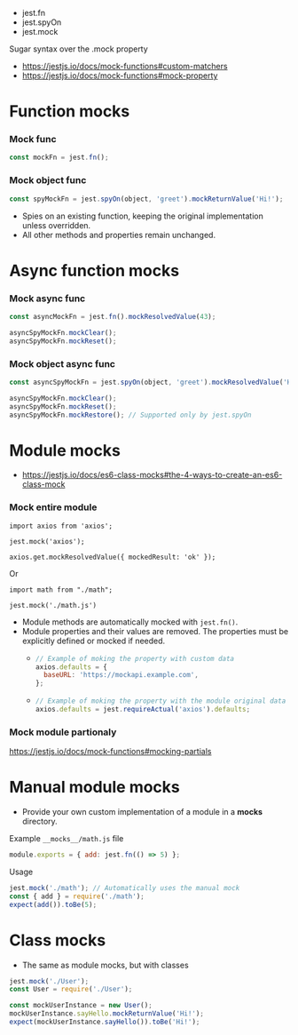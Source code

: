 - jest.fn
- jest.spyOn
- jest.mock

Sugar syntax over the .mock property
- https://jestjs.io/docs/mock-functions#custom-matchers
- https://jestjs.io/docs/mock-functions#mock-property

# Function mocks

### Mock func

```javascript
const mockFn = jest.fn();
```

### Mock object func

```javascript
const spyMockFn = jest.spyOn(object, 'greet').mockReturnValue('Hi!');
```
- Spies on an existing function, keeping the original implementation unless overridden.
- All other methods and properties remain unchanged.

# Async function mocks

### Mock async func

```javascript
const asyncMockFn = jest.fn().mockResolvedValue(43);

asyncSpyMockFn.mockClear();
asyncSpyMockFn.mockReset();
```

### Mock object async func

```javascript
const asyncSpyMockFn = jest.spyOn(object, 'greet').mockResolvedValue('Hi!');

asyncSpyMockFn.mockClear();
asyncSpyMockFn.mockReset();
asyncSpyMockFn.mockRestore(); // Supported only by jest.spyOn
```

# Module mocks

- https://jestjs.io/docs/es6-class-mocks#the-4-ways-to-create-an-es6-class-mock

### Mock entire module
```
import axios from 'axios';

jest.mock('axios');

axios.get.mockResolvedValue({ mockedResult: 'ok' });
```
Or
```
import math from "./math";

jest.mock('./math.js')
```
- Module methods are automatically mocked with `jest.fn()`.
- Module properties and their values are removed. The properties must be explicitly defined or mocked if needed.
  - ```javascript
    // Example of moking the property with custom data
    axios.defaults = {
      baseURL: 'https://mockapi.example.com',
    };
    ```
  - ```javascript
    // Example of moking the property with the module original data
    axios.defaults = jest.requireActual('axios').defaults;
    ```
### Mock module partionaly

https://jestjs.io/docs/mock-functions#mocking-partials

# Manual module mocks

- Provide your own custom implementation of a module in a __mocks__ directory.

Example `__mocks__/math.js` file
```javascript
module.exports = { add: jest.fn(() => 5) };
```

Usage
```javascript
jest.mock('./math'); // Automatically uses the manual mock
const { add } = require('./math');
expect(add()).toBe(5);
```

# Class mocks

- The same as module mocks, but with classes
```javascript
jest.mock('./User');
const User = require('./User');

const mockUserInstance = new User();
mockUserInstance.sayHello.mockReturnValue('Hi!');
expect(mockUserInstance.sayHello()).toBe('Hi!');
```
